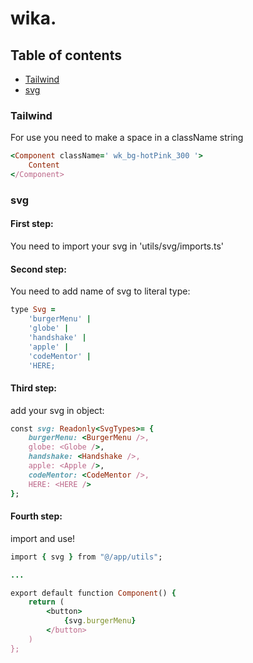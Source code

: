 # wika.

## Table of contents
* [Tailwind](#Tailwind)
* [svg](#svg)

### Tailwind

For use you need to make a space in a className string

```ruby
<Component className=' wk_bg-hotPink_300 '>
    Content
</Component>
```

### svg

#### First step:

You need to import your svg in 'utils/svg/imports.ts'

#### Second step:

You need to add name of svg to literal type:

```ruby
type Svg =
    'burgerMenu' |
    'globe' |
    'handshake' |
    'apple' |
    'codeMentor' |
    'HERE;
```

#### Third step:

add your svg in object:

```ruby
const svg: Readonly<SvgTypes>= {
    burgerMenu: <BurgerMenu />,
    globe: <Globe />,
    handshake: <Handshake />,
    apple: <Apple />,
    codeMentor: <CodeMentor />,
    HERE: <HERE />
};
```

#### Fourth step:

import and use!

```ruby
import { svg } from "@/app/utils";

...

export default function Component() {
    return (
        <button>
            {svg.burgerMenu}
        </button>
    )
};
```
